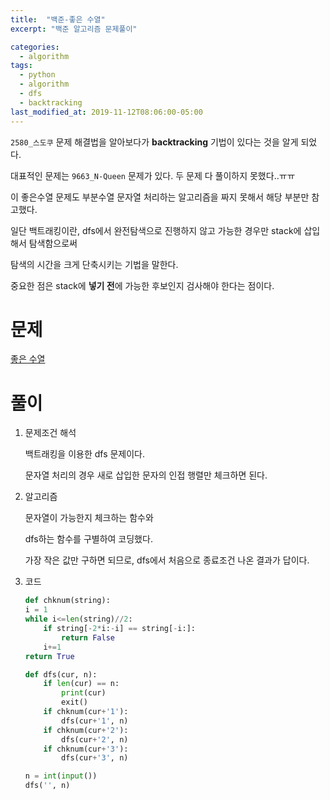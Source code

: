 ```yaml
---
title:  "백준-좋은 수열"
excerpt: "백준 알고리즘 문제풀이"

categories:
  - algorithm
tags:
  - python
  - algorithm
  - dfs
  - backtracking
last_modified_at: 2019-11-12T08:06:00-05:00
---
```


`2580_스도쿠` 문제 해결법을 알아보다가 **backtracking** 기법이 있다는 것을 알게 되었다.

대표적인 문제는 `9663_N-Queen` 문제가 있다. 두 문제 다 풀이하지 못했다..ㅠㅠ

이 좋은수열 문제도 부분수열 문자열 처리하는 알고리즘을 짜지 못해서 해당 부분만 참고했다.

일단 백트래킹이란, dfs에서 완전탐색으로 진행하지 않고 가능한 경우만 stack에 삽입해서 탐색함으로써

탐색의 시간을 크게 단축시키는 기법을 말한다.

중요한 점은 stack에 **넣기 전**에 가능한 후보인지 검사해야 한다는 점이다.

# 문제

[좋은 수열](https://www.acmicpc.net/problem/2661)


# 풀이

1. 문제조건 해석

    백트래킹을 이용한 dfs 문제이다.

    문자열 처리의 경우 새로 삽입한 문자의 인접 행렬만 체크하면 된다.


2. 알고리즘

    문자열이 가능한지 체크하는 함수와

    dfs하는 함수를 구별하여 코딩했다.

    가장 작은 값만 구하면 되므로, dfs에서 처음으로 종료조건 나온 결과가 답이다.


3. 코드

    ```python
    def chknum(string):
    i = 1
    while i<=len(string)//2:
        if string[-2*i:-i] == string[-i:]:
            return False
        i+=1
    return True

    def dfs(cur, n):
        if len(cur) == n:
            print(cur)
            exit()
        if chknum(cur+'1'):
            dfs(cur+'1', n)
        if chknum(cur+'2'):
            dfs(cur+'2', n)
        if chknum(cur+'3'):
            dfs(cur+'3', n)

    n = int(input())
    dfs('', n)
    ```